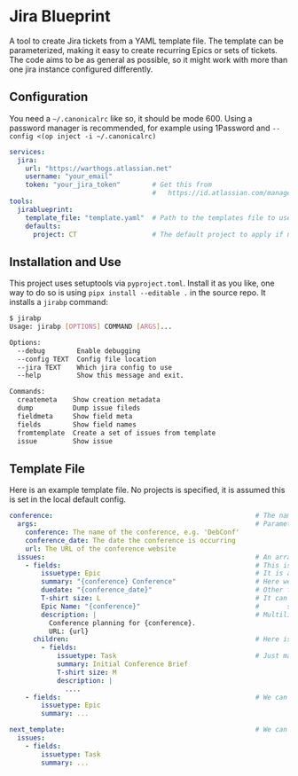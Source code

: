 Jira Blueprint
==============

A tool to create Jira tickets from a YAML template file. The template can be parameterized, making it easy to create recurring Epics or sets of tickets. The code aims to be as general as possible, so it might work with more than one jira instance configured differently.

Configuration
-------------

You need a `~/.canonicalrc` like so, it should be mode 600. Using a password manager is recommended, for example using 1Password and `--config <(op inject -i ~/.canonicalrc)`

```yaml
services:
  jira:
    url: "https://warthogs.atlassian.net"
    username: "your_email"
    token: "your_jira_token"        # Get this from
                                    #   https://id.atlassian.com/manage-profile/security/api-tokens
tools:
  jirablueprint:
    template_file: "template.yaml"  # Path to the templates file to use by default
    defaults:
      project: CT                   # The default project to apply if not specified in the template
```


Installation and Use
--------------------

This project uses setuptools via `pyproject.toml`. Install it as you like, one way to do so is using
`pipx install --editable .` in the source repo. It installs a `jirabp` command:

```bash
$ jirabp
Usage: jirabp [OPTIONS] COMMAND [ARGS]...

Options:
  --debug        Enable debugging
  --config TEXT  Config file location
  --jira TEXT    Which jira config to use
  --help         Show this message and exit.

Commands:
  createmeta    Show creation metadata
  dump          Dump issue fileds
  fieldmeta     Show field meta
  fields        Show field names
  fromtemplate  Create a set of issues from template
  issue         Show issue
```


Template File
-------------

Here is an example template file. No projects is specified, it is assumed this is set in the local default config.

```yaml
conference:                                                   # The name of the template
  args:                                                       # Parameters the template uses
    conference: The name of the conference, e.g. 'DebConf'
    conference_date: The date the conference is occurring
    url: The URL of the conference website
  issues:                                                     # An array of top-level issues to create
    - fields:                                                 # This is the first issue
        issuetype: Epic                                       # It is an epic
        summary: "{conference} Conference"                    # Here we parameterize the conference name
        duedate: "{conference_date}"                          # Other formats such as dates are also ok
        T-shirt size: L                                       # It can also have custom fields, they
        Epic Name: "{conference}"                             #       start with an uppercase letter
        description: |                                        # Multiline descriptions are also fine
          Conference planning for {conference}.
          URL: {url}
      children:                                               # Here is where we define child issue
        - fields:
            issuetype: Task                                   # Just make sure the issue type is compatible
            summary: Initial Conference Brief
            T-shirt size: M
            description: |
              ....
    - fields:                                                 # We can define more top level issues
        issuetype: Epic
        summary: ...

next_template:                                                # We can also define further templates
  issues:
    - fields:
        issuetype: Task
        summary: ...
```

